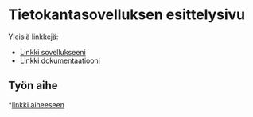 # Tietokantasovelluksen esittelysivu

Yleisiä linkkejä:

* [Linkki sovellukseeni](http://samleppi.users.cs.helsinki.fi/ToDoManager/)
* [Linkki dokumentaatiooni](https://github.com/Samuel0c/Tsoha-Bootstrap/blob/master/doc/dokumentaatio.pdf)

## Työn aihe

*[linkki aiheeseen](http://advancedkittenry.github.io/suunnittelu_ja_tyoymparisto/aiheet/Muistilista.html) 
